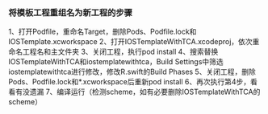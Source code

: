 ### 将模板工程重组名为新工程的步骤
1、打开Podfile，重命名Target，删除Pods、Podfile.lock和IOSTemplate.xcworkspace
2、打开IOSTemplateWithTCA.xcodeproj，依次重命名工程名和主文件夹
3、关闭工程，执行pod install
4、搜索替换IOSTemplateWithTCA和iostemplatewithtca，Build Settings中筛选iostemplatewithtca进行修改，修改R.swift的Build Phases
5、关闭工程，删除Pods、Podfile.lock和*.xcworkspace后重新pod install
6、再次执行第4步，看看有没遗漏
7、编译运行（检测scheme，如有必要删除IOSTemplateWithTCA的scheme）
